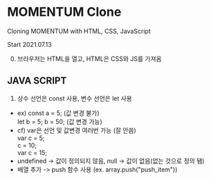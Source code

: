 # MOMENTUM Clone

Cloning MOMENTUM with HTML, CSS, JavaScript

Start 2021.07.13

0. 브라우저는 HTML을 열고, HTML은 CSS와 JS를 가져옴

## JAVA SCRIPT

1. 상수 선언은 const 사용, 변수 선언은 let 사용 
 - ex) const a = 5; (값 변경 불가)  
       let b = 5; b = 50; (값 변경 가능)
 - cf) var은 선언 및 값변경 여러번 가능 (잘 안씀)  
       var c = 5;  
           c = 10;  
       var c = 15;
 - undefined -> 값이 정의되지 않음, null -> 값이 없음(없는 것으로 정의 됌)
 - 배열 추가 -> push 함수 사용 (ex. array.push("push_item"))